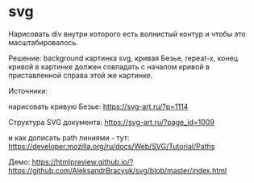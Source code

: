 # svg

Нарисовать div внутри которого есть волнистый контур и чтобы это масштабировалось.


Решение: 
background картинка svg, кривая Безье, repeat-x, конец кривой в картинке должен совпадать с началом кривой в приставленной справа этой же картинке.

Источники:

нарисовать кривую Безье:
https://svg-art.ru/?p=1114

Структура SVG документа:
https://svg-art.ru/?page_id=1009

и как дописать path линиями - тут:
https://developer.mozilla.org/ru/docs/Web/SVG/Tutorial/Paths


Демо:
https://htmlpreview.github.io/?https://github.com/AleksandrBracyuk/svg/blob/master/index.html
